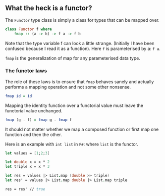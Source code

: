 ## What the heck is a functor?
The `Functor` type class is simply a class for types that can be mapped over.

```haskell
class Functor f where
    fmap :: (a -> b) -> f a -> f b
```

Note that the type variable f can look a little strange. (Initially I have been confused because I read it as a function). Here `f` is parameterised by a: `f a`.

`fmap` is the generalization of map for any parameterised data type.

### The functor laws
The role of these laws is to ensure that `fmap` behaves sanely and actually performs a mapping operation and not some other nonsense.

```haskell
fmap id = id
```

Mapping the identity function over a functorial value must leave the functorial value unchanged.

```haskell
fmap (g . f) = fmap g . fmap f
```

It should not matter whether we map a composed function or first map one function and then the other.

Here is an example with `int list` in `F#`: where `list` is the functor.
```fsharp
let values = [1;2;3]

let double x = x * 2
let triple x = x * 3

let res = values |> List.map (double >> triple)
let res' = values |> List.map double |> List.map triple

res = res' // true
```
